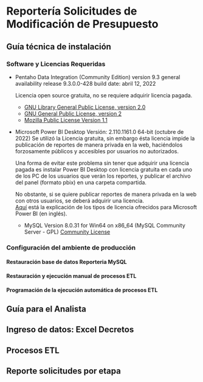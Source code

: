 # Reportería Solicitudes de Modificación de Presupuesto

## Guía técnica de instalación 

### Software y Licencias Requeridas
- Pentaho Data Integration (Community Edition)
  version 9.3
  general availability release 9.3.0.0-428
  build date: abril 12, 2022
  
  Licencia open source gratuita, no se requiere adquirir licencia pagada.
    - [GNU Library General Public License, version 2.0](https://www.gnu.org/licenses/old-licenses/lgpl-2.0.en.html)
    - [GNU General Public License, version 2](https://www.gnu.org/licenses/old-licenses/gpl-2.0.en.html)
    - [Mozilla Public License Version 1.1](https://www.mozilla.org/en-US/MPL/1.1/)
    
- Microsoft Power BI Desktop 
  Versión: 2.110.1161.0 64-bit (octubre de 2022)
  Se utilizó la Licencia gratuita, sin embargo ésta licencia impide la publicación de reportes de manera privada en la web, haciéndolos forzosamente públicos y accesibles por usuarios no autorizados.
  
  Una forma de evitar este problema sin tener que adquirir una licencia pagada es instalar Power BI Desktop con licencia gratuita en cada uno de los PC de los usuarios que verán los reportes, y publicar el archivo del panel (formato pbix) en una carpeta compartida. 
  
  No obstante, si se quiere publicar reportes de manera privada en la web con otros usuarios, se deberá adquirir una licencia.   
  [Aquí](https://learn.microsoft.com/en-us/power-bi/consumer/end-user-license) está la explicación de los tipos de licencia ofrecidos para Microsoft Power BI (en inglés).
  
  - MySQL 
  Version 8.0.31 for Win64 on x86_64 (MySQL Community Server - GPL)
  [Community License](https://www.mysql.com/products/community/)
  
    
### Configuración del ambiente de producción

#### Restauración base de datos Reporteria MySQL


#### Restauración y ejecución manual de procesos ETL

#### Programación de la ejecución automática de procesos ETL


## Guía para el Analista 

## Ingreso de datos: Excel Decretos

## Procesos ETL

## Reporte solicitudes por etapa

